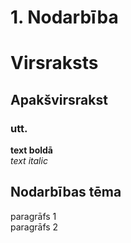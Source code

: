 # 1. Nodarbība
# Virsraksts
## Apakšvirsrakst
### utt.

**text boldā**  
*text italic*
## Nodarbības tēma
paragrāfs 1    
paragrāfs 2
